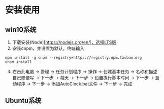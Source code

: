 ﻿# 安装使用
## win10系统
1. 下载安装(Node)[https://nodejs.org/en/]，选择LTS版
2. 安装cnpm，并设置为默认，终端输入
```
npm install -g cnpm --registry=https://registry.npm.taobao.org
cnpm install
```
3. 右击此电脑 -> 管理 -> 任务计划程序 -> 操作 -> 创建基本任务 -> 名称和描述自己随便写 -> 下一步 -> 每天 -> 下一步 -> 设置执行脚本时间 -> 下一步 -> 启动程序 -> 下一步 -> 添加AutoClock.bat文件 -> 下一步 -> 完成
## Ubuntu系统